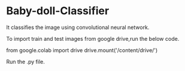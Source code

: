 # Baby-doll-Classifier
It classifies the image using convolutional neural network.

To import train and test images from google drive,run the below code.

from google.colab import drive
drive.mount('/content/drive/')

Run the .py file.

